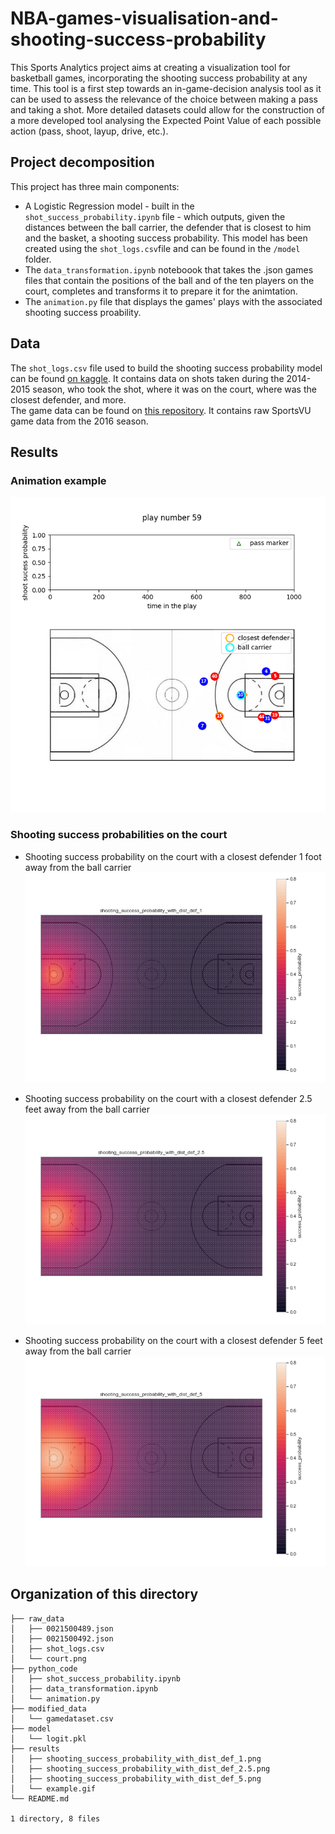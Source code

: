 # NBA-games-visualisation-and-shooting-success-probability
This Sports Analytics project aims at creating a visualization tool for basketball games, incorporating the shooting success probability at any time. This tool is a first step towards an in-game-decision analysis tool as it can be used to assess the relevance of the choice between making a pass and taking a shot. More detailed datasets could allow for the construction of a more developed tool analysing the Expected Point Value of each possible action (pass, shoot, layup, drive, etc.).

## Project decomposition

This project has three main components:
- A Logistic Regression model - built in the `shot_success_probability.ipynb` file - which outputs, given the distances between the ball carrier, the defender that is closest to him and the basket, a shooting success probability. This model has been created using the `shot_logs.csv`file and can be found in the `/model` folder.
- The `data_transformation.ipynb` noteboook that takes the .json games files that contain the positions of the ball and of the ten players on the court, completes and transforms it to prepare it for the animtation.
- The `animation.py` file that displays the games' plays with the associated shooting success proability.

## Data

The `shot_logs.csv` file used to build the shooting success probability model can be found [on kaggle](https://www.kaggle.com/dansbecker/nba-shot-logs). It contains data on shots taken during the 2014-2015 season, who took the shot, where it was on the court, where was the closest defender, and more.  
The game data can be found on [this repository](https://github.com/linouk23/NBA-Player-Movements). It contains raw SportsVU game data from the 2016 season.

## Results

### Animation example

![example gif](results/example.gif)

### Shooting success probabilities on the court

- Shooting success probability on the court with a closest defender 1 foot away from the ball carrier
![shooting success probability on the court with a closest defender 1 foot away](results/shooting_success_probability_with_dist_def_1.png)

- Shooting success probability on the court with a closest defender 2.5 feet away from the ball carrier
![shooting success probability on the court with a closest defender 2.5 feet away](results/shooting_success_probability_with_dist_def_2.5.png)

- Shooting success probability on the court with a closest defender 5 feet away from the ball carrier
![shooting success probability on the court with a closest defender 5 feet away](results/shooting_success_probability_with_dist_def_5.png)

## Organization of this directory
```
├── raw_data
│   ├── 0021500489.json
│   ├── 0021500492.json
│   ├── shot_logs.csv
│   └── court.png
├── python_code
│   ├── shot_success_probability.ipynb
│   ├── data_transformation.ipynb
│   └── animation.py
├── modified_data
│   └── gamedataset.csv
├── model
│   └── logit.pkl
├── results
│   ├── shooting_success_probability_with_dist_def_1.png
│   ├── shooting_success_probability_with_dist_def_2.5.png
│   ├── shooting_success_probability_with_dist_def_5.png
│   └── example.gif
└── README.md

1 directory, 8 files
```
